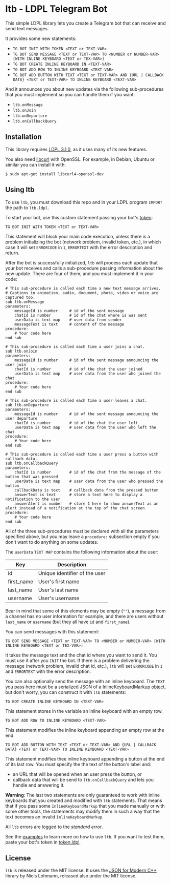 # ltb - LDPL Telegram Bot

This simple LDPL library lets you create a Telegram bot that can receive and send text messages.

It provides some new statements:
* `TG BOT INIT WITH TOKEN <TEXT or TEXT-VAR>`
* `TG BOT SEND MESSAGE <TEXT or TEXT-VAR> TO <NUMBER or NUMBER-VAR> [WITH INLINE KEYBOARD <TEXT or TEX-VAR>]`
* `TG BOT CREATE INLINE KEYBOARD IN <TEXT-VAR>`
* `TG BOT ADD ROW TO INLINE KEYBOARD <TEXT-VAR>`
* `TG BOT ADD BUTTON WITH TEXT <TEXT or TEXT-VAR> AND {URL | CALLBACK DATA} <TEXT or TEXT-VAR> TO INLINE KEYBOARD <TEXT-VAR>`

And it announces you about new updates via the following sub-procedures that you must implement so you can handle them if you want:
* `ltb.onMessage`
* `ltb.onJoin`
* `ltb.onDeparture`
* `ltb.onCallbackQuery`

## Installation

This library requires [LDPL 3.1.0](http://github.com/lartu/ldpl), as it uses many of its new features.

You also need [libcurl](https://curl.haxx.se/libcurl/) with OpenSSL. For example, in Debian, Ubuntu or similar you can install it with:

`$ sudo apt-get install libcurl4-openssl-dev`

## Using ltb

To use `ltb`, you must download this repo and in your LDPL program `IMPORT` the path to `ltb.ldpl`.

To start your bot, use this custom statement passing your bot's [token](https://core.telegram.org/bots#6-botfather):

`TG BOT INIT WITH TOKEN <TEXT or TEXT-VAR>`

This statement will block your main code execution, unless there is a problem initializing the bot (network problem, invalid token, etc.), in which case it will set `ERRORCODE` in `1`, `ERRORTEXT` with the error description and return.

After the bot is successfully initialized, `ltb` will process each update that your bot receives and calls a sub-procedure passing information about the new update. There are four of them, and you must implement it in your code:

```
# This sub-procedure is called each time a new text message arrives.
# Captions in animation, audio, document, photo, video or voice are captured too.
sub ltb.onMessage
parameters:
    messageId is number     # id of the sent message
    chatId is number        # id of the chat where is was sent
    userData is text map    # user data from sender
    messageText is text     # content of the message
procedure:
    # Your code here
end sub

# This sub-procedure is called each time a user joins a chat.
sub ltb.onJoin
parameters:
    messageId is number     # id of the sent message announcing the user join
    chatId is number        # id of the chat the user joined
    userData is text map    # user data from the user who joined the chat
procedure:
    # Your code here
end sub

# This sub-procedure is called each time a user leaves a chat.
sub ltb.onDeparture
parameters:
    messageId is number     # id of the sent message announcing the user departure
    chatId is number        # id of the chat the user left
    userData is text map    # user data from the user who left the chat
procedure:
    # Your code here
end sub

# This sub-procedure is called each time a user press a button with callback data.
sub ltb.onCallbackQuery
parameters:
    chatId is number        # id of the chat from the message of the button that was pressed
    userData is text map    # user data from the user who pressed the button
    callbackData is text    # callback data from the pressed button
    answerText is text      # store a text here to display a notification to the user
    answerAlert is number   # store 1 here to show answerText as an alert instead of a notification at the top of the chat screen
procedure:
    # Your code here
end sub
```

All of the three sub-procedures must be declared with all the parameters specified above, but you may leave a `procedure:` subsection empty if you don't want to do anything on some updates.

The `userData` `TEXT MAP` contains the following information about the user:

|    Key     |          Description          |
|------------|-------------------------------|
| id         | Unique identifier of the user |
| first_name | User's first name             |
| last_name  | User's last name              |
| username   | User's username               |

Bear in mind that some of this elements may be empty (`""`), a message from a channel has no user information for example, and there are users without `last_name` or `username` (but they all have `id` and `first_name`).

You can send messages with this statement:

`TG BOT SEND MESSAGE <TEXT or TEXT-VAR> TO <NUMBER or NUMBER-VAR> [WITH INLINE KEYBOARD <TEXT or TEX-VAR>]`

It takes the message text and the chat id where you want to send it. You must use it after you `INIT` the bot. If there is a problem delivering the message (network problem, invalid chat id, etc.), `ltb` will set `ERRORCODE` in `1` and `ERRORTEXT` with the error description.

You can also optionally send the message with an inline keyboard. The `TEXT` you pass here must be a serialized JSON of a [InlineKeyboardMarkup object](https://core.telegram.org/bots/api#inlinekeyboardmarkup), but don't worry, you can construct it with `ltb` statements:

`TG BOT CREATE INLINE KEYBOARD IN <TEXT-VAR>`

This statement stores in the variable an inline keyboard with an empty row.

`TG BOT ADD ROW TO INLINE KEYBOARD <TEXT-VAR>`

This statement modifies the inline keyboard appending an empty row at the end

`TG BOT ADD BUTTON WITH TEXT <TEXT or TEXT-VAR> AND {URL | CALLBACK DATA} <TEXT or TEXT-VAR> TO INLINE KEYBOARD <TEXT-VAR>`

This statement modifies thee inline keyboard appending a button at the end of its last row. You must specify the the text of the button's label and:
* an URL that will be opened when an user press the button, or
* callback data that will be send to `ltb.onCallbackQuery` and lets you handle and answering it.

**Warning**: The last two statements are only guaranteed to work with inline keyboards that you created and modified with `ltb` statements. That means that if you pass some `InlineKeyboardMarkup` that you made manually or with some other tools, the statements may modify them in such a way that the text becomes an invalid `InlineKeyboardMarkup`.

All `ltb` errors are logged to the *standard error*.

See the [examples](examples) to learn more on how to use `ltb`. If you want to test them, paste your bot's token in [token.ldpl](examples/token.ldpl).

## License

`ltb` is released under the MIT license. It uses the [JSON for Modern C++](https://github.com/nlohmann/json) library by Niels Lohmann, released also under the MIT license.
